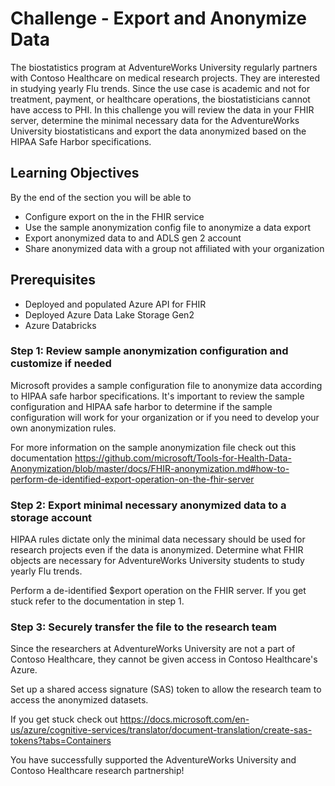 # Challenge  - Export and Anonymize Data
The biostatistics program at AdventureWorks University regularly partners with Contoso Healthcare on medical research projects. They are interested in studying yearly Flu trends. Since the use case is academic and not for treatment, payment, or healthcare operations, the biostatisticians cannot have access to PHI. In this challenge you will review the data in your FHIR server, determine the minimal necessary data for the AdventureWorks University biostatisticans and export the data anonymized based on the HIPAA Safe Harbor specifications.


## Learning Objectives
By the end of the section you will be able to
* Configure export on the in the FHIR service
* Use the sample anonymization config file to anonymize a data export
* Export anonymized data to and ADLS gen 2 account
* Share anonymized data with a group not affiliated with your organization

## Prerequisites 
* Deployed and populated Azure API for FHIR
* Deployed Azure Data Lake Storage Gen2
* Azure Databricks

### Step 1: Review sample anonymization configuration and customize if needed
Microsoft provides a sample configuration file to anonymize data according to HIPAA safe harbor specifications. It's important to review the sample configuration and HIPAA safe harbor to determine if the sample configuration will work for your organization or if you need to develop your own anonymization rules.

For more information on the sample anonymization file check out this documentation
https://github.com/microsoft/Tools-for-Health-Data-Anonymization/blob/master/docs/FHIR-anonymization.md#how-to-perform-de-identified-export-operation-on-the-fhir-server


### Step 2: Export minimal necessary anonymized data to a storage account
HIPAA rules dictate only the minimal data necessary should be used for research projects even if the data is anonymized. Determine what FHIR objects are necessary for AdventureWorks University students to study yearly Flu trends.

Perform a de-identified $export operation on the FHIR server. If you get stuck refer to the documentation in step 1.


### Step 3: Securely transfer the file to the research team
Since the researchers at AdventureWorks University are not a part of Contoso Healthcare, they cannot be given access in Contoso Healthcare's Azure.

Set up a shared access signature (SAS) token to allow the research team to access the anonymized datasets.

If you get stuck check out https://docs.microsoft.com/en-us/azure/cognitive-services/translator/document-translation/create-sas-tokens?tabs=Containers

You have successfully supported the AdventureWorks University and Contoso Healthcare research partnership!
